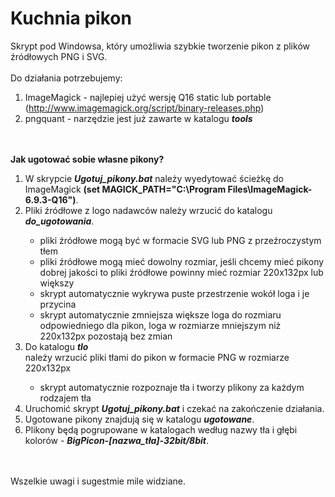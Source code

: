 Kuchnia pikon
====================

Skrypt pod Windowsa, który umożliwia szybkie tworzenie pikon z plików źródłowych PNG i SVG.<br />
<br />
Do działania potrzebujemy:</br>
1. ImageMagick - najlepiej użyć wersję Q16 static lub portable (http://www.imagemagick.org/script/binary-releases.php)</br>
2. pngquant - narzędzie jest już zawarte w katalogu <strong><em>tools</em></strong></br>
</br>
</br>
<strong>Jak ugotować sobie własne pikony?</strong></br>
<ol>
	<li>W skrypcie <em><strong>Ugotuj_pikony.bat</strong></em> należy wyedytować ścieżkę do ImageMagick <strong>(set MAGICK_PATH="C:\Program Files\ImageMagick-6.9.3-Q16")</strong>.</li>
	<li>Pliki źródłowe z logo nadawców należy wrzucić do katalogu <em><strong>do_ugotowania</strong></em>.</li>
		<ul>
			<li>pliki źródłowe mogą być w formacie SVG lub PNG z przeźroczystym tłem</li>
			<li>pliki źródłowe mogą mieć dowolny rozmiar, jeśli chcemy mieć pikony dobrej jakości to pliki źródłowe powinny mieć rozmiar 220x132px lub większy</li>
			<li>skrypt automatycznie wykrywa puste przestrzenie wokół loga i je przycina</li>
			<li>skrypt automatycznie zmniejsza większe loga do rozmiaru odpowiedniego dla pikon, loga w rozmiarze mniejszym niż 220x132px pozostają bez zmian</li>
		</ul>  
	<li>Do katalogu <em><strong>tlo</strong></em></br> należy wrzucić pliki tłami do pikon w formacie PNG w rozmiarze 220x132px</li>
		<ul>
			<li>skrypt automatycznie rozpoznaje tła i tworzy plikony za każdym rodzajem tła</li>
		</ul>
	<li>Uruchomić skrypt <em><strong>Ugotuj_pikony.bat</strong></em> i czekać na zakończenie działania.</li>
	<li>Ugotowane pikony znajdują się w katalogu <em><strong>ugotowane</strong></em>.</li>
	<li>Plikony będą pogrupowane w katalogach według nazwy tła i głębi kolorów - <em><strong>BigPicon-[nazwa_tła]-32bit/8bit</strong></em>.</li>
</ol>
</br>
</br>
Wszelkie uwagi i sugestmie mile widziane.